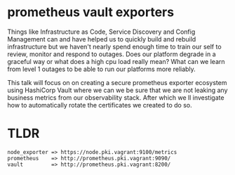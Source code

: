 # prometheus vault exporters

Things like Infrastructure as Code, Service Discovery and Config Management can and have helped us to quickly build and rebuild infrastructure but we haven't nearly spend enough time to train our self to review, monitor and respond to outages. Does our platform degrade in a graceful way or what does a high cpu load really mean? What can we learn from level 1 outages to be able to run our platforms more reliably.

This talk will focus on on creating a secure prometheus exporter ecosystem using HashiCorp Vault where we can we be sure that we are not leaking any business metrics from our observability stack. After which we ll investigate how to automatically rotate the certificates we created to do so.

# TLDR

    node_exporter => https://node.pki.vagrant:9100/metrics
    prometheus    => http://prometheus.pki.vagrant:9090/  
    vault         => http://prometheus.pki.vagrant:8200/